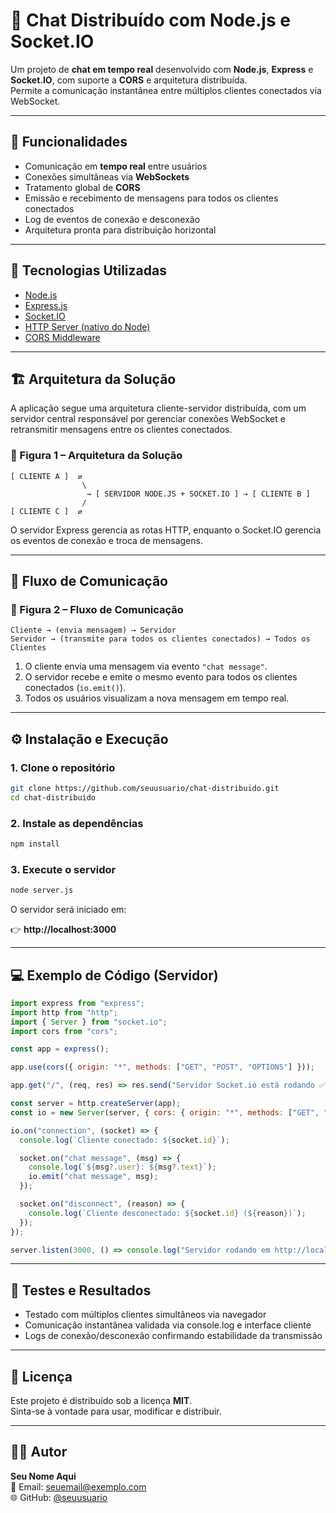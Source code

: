 # 💬 Chat Distribuído com Node.js e Socket.IO

Um projeto de **chat em tempo real** desenvolvido com **Node.js**, **Express** e **Socket.IO**, com suporte a **CORS** e arquitetura distribuída.  
Permite a comunicação instantânea entre múltiplos clientes conectados via WebSocket.

---

## 🚀 Funcionalidades

- Comunicação em **tempo real** entre usuários  
- Conexões simultâneas via **WebSockets**  
- Tratamento global de **CORS**  
- Emissão e recebimento de mensagens para todos os clientes conectados  
- Log de eventos de conexão e desconexão  
- Arquitetura pronta para distribuição horizontal  

---

## 🧩 Tecnologias Utilizadas

- [Node.js](https://nodejs.org/)
- [Express.js](https://expressjs.com/)
- [Socket.IO](https://socket.io/)
- [HTTP Server (nativo do Node)](https://nodejs.org/api/http.html)
- [CORS Middleware](https://www.npmjs.com/package/cors)

---

## 🏗️ Arquitetura da Solução

A aplicação segue uma arquitetura cliente-servidor distribuída, com um servidor central responsável por gerenciar conexões WebSocket e retransmitir mensagens entre os clientes conectados.

### 🔹 Figura 1 – Arquitetura da Solução

```
[ CLIENTE A ]  ⇄
                \
                 → [ SERVIDOR NODE.JS + SOCKET.IO ] → [ CLIENTE B ]
                /
[ CLIENTE C ]  ⇄
```

O servidor Express gerencia as rotas HTTP, enquanto o Socket.IO gerencia os eventos de conexão e troca de mensagens.

---

## 🔄 Fluxo de Comunicação

### 🔹 Figura 2 – Fluxo de Comunicação

```
Cliente → (envia mensagem) → Servidor
Servidor → (transmite para todos os clientes conectados) → Todos os Clientes
```

1. O cliente envia uma mensagem via evento `"chat message"`.  
2. O servidor recebe e emite o mesmo evento para todos os clientes conectados (`io.emit()`).  
3. Todos os usuários visualizam a nova mensagem em tempo real.

---

## ⚙️ Instalação e Execução

### 1. Clone o repositório

```bash
git clone https://github.com/seuusuario/chat-distribuido.git
cd chat-distribuido
```

### 2. Instale as dependências

```bash
npm install
```

### 3. Execute o servidor

```bash
node server.js
```

O servidor será iniciado em:

👉 **http://localhost:3000**

---

## 💻 Exemplo de Código (Servidor)

```javascript
import express from "express";
import http from "http";
import { Server } from "socket.io";
import cors from "cors";

const app = express();

app.use(cors({ origin: "*", methods: ["GET", "POST", "OPTIONS"] }));

app.get("/", (req, res) => res.send("Servidor Socket.io está rodando ✅"));

const server = http.createServer(app);
const io = new Server(server, { cors: { origin: "*", methods: ["GET", "POST"] } });

io.on("connection", (socket) => {
  console.log(`Cliente conectado: ${socket.id}`);

  socket.on("chat message", (msg) => {
    console.log(`${msg?.user}: ${msg?.text}`);
    io.emit("chat message", msg);
  });

  socket.on("disconnect", (reason) => {
    console.log(`Cliente desconectado: ${socket.id} (${reason})`);
  });
});

server.listen(3000, () => console.log("Servidor rodando em http://localhost:3000"));
```

---

## 🧠 Testes e Resultados

- Testado com múltiplos clientes simultâneos via navegador  
- Comunicação instantânea validada via console.log e interface cliente  
- Logs de conexão/desconexão confirmando estabilidade da transmissão  

---

## 📘 Licença

Este projeto é distribuído sob a licença **MIT**.  
Sinta-se à vontade para usar, modificar e distribuir.

---

## 👩‍💻 Autor

**Seu Nome Aqui**  
📧 Email: seuemail@exemplo.com  
🌐 GitHub: [@seuusuario](https://github.com/seuusuario)
